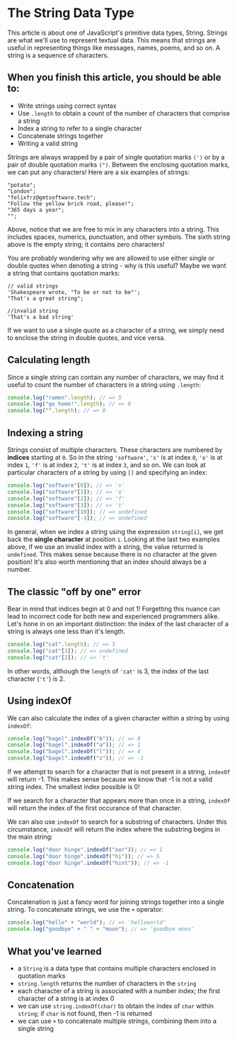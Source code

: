 # The String Data Type
 
This article is about one of JavaScript's primitive data types, String. Strings are what we'll use to represent textual data. This means that strings are useful in representing things like messages, names, poems, and so on. A string is a sequence of characters.

## When you finish this article, you should be able to:

* Write strings using correct syntax
* Use `.length` to obtain a count of the number of characters that comprise a string
* Index a string to refer to a single character
* Concatenate strings together
* Writing a valid string

Strings are always wrapped by a pair of single quotation marks `(')` or by a pair of double quotation marks `(")`. Between the enclosing quotation marks, we can put any characters! Here are a six examples of strings:

```
"potato";
"London";
"felixfrz@gmtsoftware.tech";
"Follow the yellow brick road, please!";
"365 days a year";
"";
```

Above, notice that we are free to mix in any characters into a string. This includes spaces, numerics, punctuation, and other symbols. The sixth string above is the empty string; it contains zero characters!

You are probably wondering why we are allowed to use either single or double quotes when denoting a string - why is this useful? Maybe we want a string that contains quotation marks:

```
// valid strings
'Shakespeare wrote, "To be or not to be"';
"That's a great string";
```

```
//invalid string
'That's a bad string'
```
If we want to use a single quote as a character of a string, we simply need to enclose the string in double quotes, and vice versa.

## Calculating length
Since a single string can contain any number of characters, we may find it useful to count the number of characters in a string using `.length`:
```javascript
console.log("ramen".length); // => 5
console.log("go home!".length); // => 8
console.log("".length); // => 0
```
## Indexing a string
Strings consist of multiple characters. These characters are numbered by **indices** starting at `0`. So in the string `'software'`, `'s'` is at index `0`, `'o'` is at index `1`, `'f'` is at index `2`, `'t'` is at index `3`, and so on. We can look at particular characters of a string by using `[]` and specifying an index:
```javascript
console.log("software"[0]); // => 's'
console.log("software"[1]); // => 'o'
console.log("software"[2]); // => 'f'
console.log("software"[3]); // => 't'
console.log("software"[10]); // => undefined
console.log("software"[-3]); // => undefined
```
In general, when we index a string using the expression `string[i]`, we get back the **single character** at position `i`. Looking at the last two examples above, if we use an invalid index with a string, the value returned is `undefined`. This makes sense because there is no character at the given position! It's also worth mentioning that an index should always be a number.

## The classic "off by one" error
Bear in mind that indices begin at 0 and not 1! Forgetting this nuance can lead to incorrect code for both new and experienced programmers alike. Let's hone in on an important distinction: the index of the last character of a string is always one less than it's length.

```javascript
console.log("cat".length); // => 3
console.log("cat"[3]); // => undefined
console.log("cat"[2]); // => 't'
```
In other words, although the `length` of `'cat'` is 3, the index of the last character (`'t'`) is 2.

## Using indexOf
We can also calculate the index of a given character within a string by using `indexOf`:

```javascript
console.log("bagel".indexOf("b")); // => 0
console.log("bagel".indexOf("a")); // => 1
console.log("bagel".indexOf("l")); // => 4
console.log("bagel".indexOf("z")); // => -1
```
If we attempt to search for a character that is not present in a string, `indexOf` will return -1. This makes sense because we know that -1 is not a valid string index. The smallest index possible is 0!

If we search for a character that appears more than once in a string, `indexOf` will return the index of the first occurance of that character.

We can also use `indexOf` to search for a substring of characters. Under this circumstance, `indexOf` will return the index where the substring begins in the main string:

```javascript
console.log("door hinge".indexOf("oor")); // => 1
console.log("door hinge".indexOf("hi")); // => 5
console.log("door hinge".indexOf("hint")); // => -1
```
## Concatenation
Concatenation is just a fancy word for joining strings together into a single string. To concatenate strings, we use the `+` operator:

```javascript
console.log("hello" + "world"); // => 'helloworld'
console.log("goodbye" + " " + "moon"); // => 'goodbye moon'
```
## What you've learned
* a `String` is a data type that contains multiple characters enclosed in quotation marks
* `string.length` returns the number of characters in the `string`
* each character of a string is associated with a number index; the first character of a string is at index 0
* we can use `string.indexOf(char)` to obtain the index of `char` within `string`; if `char` is not found, then -1 is returned
* we can use `+` to concatenate multiple strings, combining them into a single string